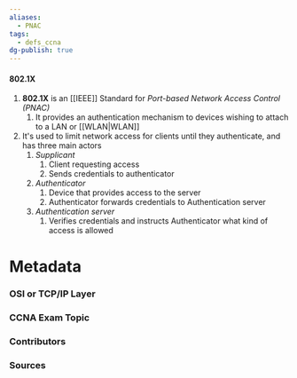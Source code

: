```yaml
---
aliases:
  - PNAC
tags:
  - defs_ccna
dg-publish: true
---
```

#### 802.1X
1. **802.1X** is an [[IEEE]] Standard for *Port-based Network Access Control (PNAC)*
	1. It provides an authentication mechanism to devices wishing to attach to a LAN or [[WLAN|WLAN]]
2. It's used to limit network access for clients until they authenticate, and has three main actors
	1. *Supplicant*
		1. Client requesting access
		2. Sends credentials to authenticator
	2. *Authenticator*
		1. Device that provides access to the server
		2. Authenticator forwards credentials to Authentication server
	3. *Authentication server*
		1. Verifies credentials and instructs Authenticator what kind of access is allowed


# Metadata
### OSI or TCP/IP Layer

### CCNA Exam Topic

### Contributors

### Sources
